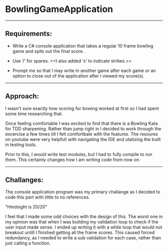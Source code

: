 # BowlingGameApplication

--------------------------------------------------------------------------------------------------------
Requirements:
--------------------------------------------------------------------------------------------------------
- Write a C# console application that takes a regular 10 frame bowling game and spits out the final score.

- Use ‘/’ for spares.       <<I also added ‘x’ to indicate strikes.>>

- Prompt me so that I may write in another game after each game or an 
option to close out of the application after I viewed my score(s).

--------------------------------------------------------------------------------------------------------
Approach:
--------------------------------------------------------------------------------------------------------
I wasn't sure exactly how scoring for bowing worked at first so I had spent some time researching that.

Once feeling comfortable I was excited to find that there is a Bowling Kata for TDD sharpening.
Rather than jump right in I decided to work through the excercise a few times till I felt comfortbale
with the features. The resoures on youtube were very helpfull with navigating the IDE and utalizing 
the built in testing tools. 

Prior to this, I would write test modules, but I had to fully compile to run them. This certainly changes
how I am writing code from now on.

--------------------------------------------------------------------------------------------------------
Challanges:
--------------------------------------------------------------------------------------------------------
The console application program was my primary challange as I decided to code this part with little to
no references.

"Hindsight is 20/20"

 I feel that I made some odd choices with the design of this.
 The worst one in my opinion was that when I was building my validation loop to check if the user input
 made sense. I ended up writing it with a while loop that would not breakout untill I finished getting 
 all the frame scores. This caused forced redundancy, as I needed to write a sub validation for each 
 case, rather than just calling a function.
